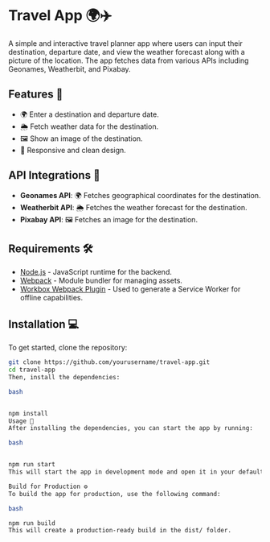 
# Travel App 🌍✈️

A simple and interactive travel planner app where users can input their destination, departure date, and view the weather forecast along with a picture of the location. The app fetches data from various APIs including Geonames, Weatherbit, and Pixabay.

## Features 🌟
- 🌍 Enter a destination and departure date.
- 🌦️ Fetch weather data for the destination.
- 🖼️ Show an image of the destination.
- 📱 Responsive and clean design.



## API Integrations 📡
- **Geonames API**: 🌍 Fetches geographical coordinates for the destination.
- **Weatherbit API**: 🌦️ Fetches the weather forecast for the destination.
- **Pixabay API**: 🖼️ Fetches an image for the destination.

## Requirements 🛠️
- [Node.js](https://nodejs.org/) - JavaScript runtime for the backend.
- [Webpack](https://webpack.js.org/) - Module bundler for managing assets.
- [Workbox Webpack Plugin](https://developers.google.com/web/tools/workbox) - Used to generate a Service Worker for offline capabilities.

## Installation 💻

To get started, clone the repository:

```bash
git clone https://github.com/yourusername/travel-app.git
cd travel-app
Then, install the dependencies:

bash


npm install
Usage 🚀
After installing the dependencies, you can start the app by running:

bash


npm run start
This will start the app in development mode and open it in your default web browser.

Build for Production ⚙️
To build the app for production, use the following command:

bash

npm run build
This will create a production-ready build in the dist/ folder.
